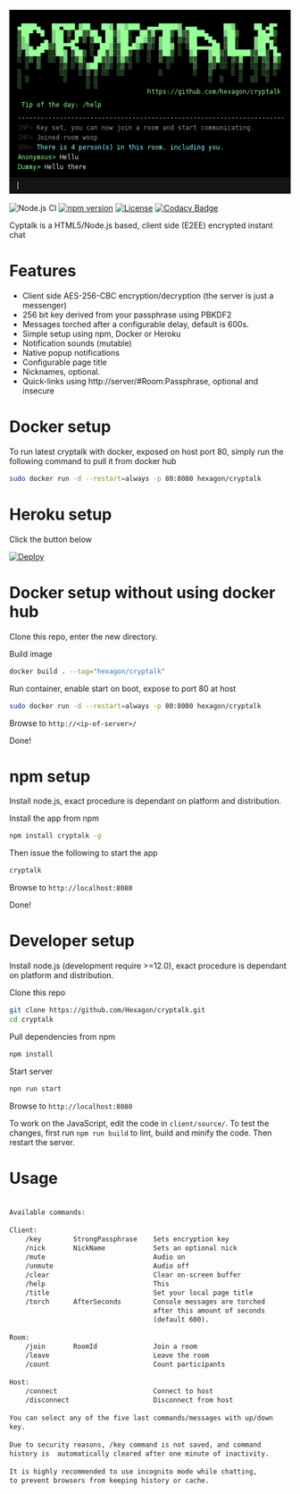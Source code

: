 ![cryptalk](/screenshot.png)

![Node.js CI](https://github.com/Hexagon/cryptalk/workflows/Node.js%20CI/badge.svg?branch=master)
[![npm version](https://badge.fury.io/js/cryptalk.svg)](https://badge.fury.io/js/cryptalk)
[![License](https://img.shields.io/badge/license-MIT-blue.svg)](LICENSE.md)
[![Codacy Badge](https://app.codacy.com/project/badge/Grade/753ef40cec1747c2b5025f834635375b)](https://www.codacy.com/gh/Hexagon/cryptalk/dashboard?utm_source=github.com&amp;utm_medium=referral&amp;utm_content=Hexagon/cryptalk&amp;utm_campaign=Badge_Grade)

Cyptalk is a HTML5/Node.js based, client side (E2EE) encrypted instant chat


Features
========

  * Client side AES-256-CBC encryption/decryption (the server is just a messenger)
  * 256 bit key derived from your passphrase using PBKDF2
  * Messages torched after a configurable delay, default is 600s.
  * Simple setup using npm, Docker or Heroku
  * Notification sounds (mutable)
  * Native popup notifications
  * Configurable page title
  * Nicknames, optional.
  * Quick-links using http://server/#Room:Passphrase, optional and insecure


Docker setup
========

To run latest cryptalk with docker, exposed on host port 80, simply run the following command to pull it from docker hub

```bash
sudo docker run -d --restart=always -p 80:8080 hexagon/cryptalk
```


Heroku setup 
========

Click the button below

[![Deploy](https://www.herokucdn.com/deploy/button.png)](https://heroku.com/deploy?template=https://github.com/hexagon/cryptalk)



Docker setup without using docker hub
========

Clone this repo, enter the new directory.

Build image
```bash
docker build . --tag="hexagon/cryptalk"
```

Run container, enable start on boot, expose to port 80 at host
```bash
sudo docker run -d --restart=always -p 80:8080 hexagon/cryptalk
```

Browse to ```http://<ip-of-server>/```

Done!



npm setup
========

Install node.js, exact procedure is dependant on platform and distribution.

Install the app from npm
```bash
npm install cryptalk -g
````

Then issue the following to start the app

```bash
cryptalk
```

Browse to ```http://localhost:8080```

Done!



Developer setup
========

Install node.js (development require >=12.0), exact procedure is dependant on platform and distribution.

Clone this repo
```bash
git clone https://github.com/Hexagon/cryptalk.git
cd cryptalk
```

Pull dependencies from npm
```bash
npm install
```

Start server
```bash
npn run start
```

Browse to ```http://localhost:8080```

To work on the JavaScript, edit the code in ```client/source/```. To test the changes, first run ```npm run build``` to lint, build and minify the code. Then restart the server.


Usage
========

```

Available commands:

Client:                                                    			
	/key		StrongPassphrase	Sets encryption key                 
	/nick		NickName			Sets an optional nick                   
	/mute  							Audio on									
	/unmute  						Audio off									
	/clear							Clear on-screen buffer                      
	/help							This                                        
	/title							Set your local page title					
	/torch		AfterSeconds		Console messages are torched  		
									after this amount of seconds 					
									(default 600).									

Room:                                                    				
	/join		RoomId				Join a room	                            
	/leave							Leave the room                              
	/count							Count participants                          

Host:  		                                                                		
	/connect						Connect to host               	
	/disconnect						Disconnect from host    			        

You can select any of the five last commands/messages with up/down key.

Due to security reasons, /key command is not saved, and command         
history is  automatically cleared after one minute of inactivity.       

It is highly recommended to use incognito mode while chatting, 
to prevent browsers from keeping history or cache.            


```
